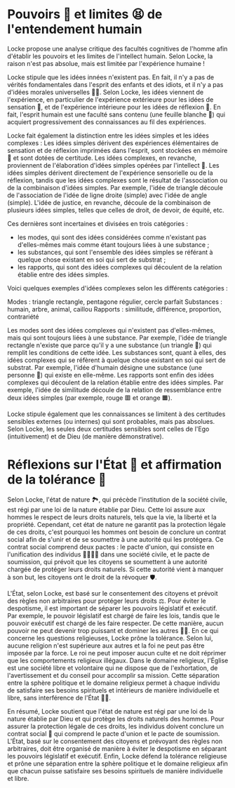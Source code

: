 # Pouvoirs 💪 et limites 😫 de l'entendement humain

Locke propose une analyse critique des facultés cognitives de l'homme afin d'établir les pouvoirs et les limites de l'intellect humain. Selon Locke, la raison n'est pas absolue, mais est limitée par l'expérience humaine !

Locke stipule que les idées innées n'existent pas. En fait, il n'y a pas de vérités fondamentales dans l'esprit des enfants et des idiots, et il n'y a pas d'idées morales universelles 🙅‍♂️. Selon Locke, les idées viennent de l'expérience, en particulier de l'expérience extérieure pour les idées de sensation 👀, et de l'expérience intérieure pour les idées de réflexion 🧠. En fait, l'esprit humain est une faculté sans contenu (une feuille blanche 📄) qui acquiert progressivement des connaissances au fil des expériences.

Locke fait également la distinction entre les idées simples et les idées complexes : Les idées simples dérivent des expériences élémentaires de sensation et de réflexion imprimées dans l'esprit, sont stockées en mémoire 💾 et sont dotées de certitude. Les idées complexes, en revanche, proviennent de l'élaboration d'idées simples opérées par l'intellect 🧠. Les idées simples dérivent directement de l'expérience sensorielle ou de la réflexion, tandis que les idées complexes sont le résultat de l'association ou de la combinaison d'idées simples. Par exemple, l'idée de triangle découle de l'association de l'idée de ligne droite (simple) avec l'idée de angle (simple). L'idée de justice, en revanche, découle de la combinaison de plusieurs idées simples, telles que celles de droit, de devoir, de équité, etc. 
 
Ces dernières sont incertaines et divisées en trois catégories : 
  - les modes, qui sont des idées considérées comme n'existant pas d'elles-mêmes mais comme étant toujours liées à une substance ; 
  - les substances, qui sont l'ensemble des idées simples se référant à quelque chose existant en soi qui sert de substrat ;
  - les rapports, qui sont des idées complexes qui découlent de la relation établie entre des idées simples.

Voici quelques exemples d'idées complexes selon les différents catégories :

Modes : triangle rectangle, pentagone régulier, cercle parfait
Substances : humain, arbre, animal, caillou
Rapports : similitude, différence, proportion, contrariété

Les modes sont des idées complexes qui n'existent pas d'elles-mêmes, mais qui sont toujours liées à une substance. Par exemple, l'idée de triangle rectangle n'existe que parce qu'il y a une substance (un triangle 🔺) qui remplit les conditions de cette idée. Les substances sont, quant à elles, des idées complexes qui se réfèrent à quelque chose existant en soi qui sert de substrat. Par exemple, l'idée d'humain désigne une substance (une personne 🧔) qui existe en elle-même. Les rapports sont enfin des idées complexes qui découlent de la relation établie entre des idées simples. Par exemple, l'idée de similitude découle de la relation de ressemblance entre deux idées simples (par exemple, rouge 🟥 et orange  🟧). 

Locke stipule également que les connaissances se limitent à des certitudes sensibles externes (ou internes) qui sont probables, mais pas absolues. Selon Locke, les seules deux certitudes sensibles sont celles de l'Ego (intuitivement) et de Dieu (de manière démonstrative). 


# Réflexions sur l'État 👑 et affirmation de la tolérance 👭

Selon Locke, l'état de nature 🏞, qui précède l'institution de la société civile, est régi par une loi de la nature établie par Dieu. Cette loi assure aux hommes le respect de leurs droits naturels, tels que la vie, la liberté et la propriété. Cependant, cet état de nature ne garantit pas la protection légale de ces droits, c'est pourquoi les hommes ont besoin de conclure un contrat social afin de s'unir et de se soumettre à une autorité qui les protégera. Ce contrat social comprend deux pactes : le pacte d'union, qui consiste en l'unification des individus 👨‍👩‍👧‍👦 dans une société civile, et le pacte de soumission, qui prévoit que les citoyens se soumettent à une autorité chargée de protéger leurs droits naturels. Si cette autorité vient à manquer à son but, les citoyens ont le droit de la révoquer 🛡.

L'État, selon Locke, est basé sur le consentement des citoyens et prévoit des règles non arbitraires pour protéger leurs droits ⚖️. Pour éviter le despotisme, il est important de séparer les pouvoirs législatif et exécutif. Par exemple, le pouvoir législatif est chargé de faire les lois, tandis que le pouvoir exécutif est chargé de les faire respecter. De cette manière, aucun pouvoir ne peut devenir trop puissant et dominer les autres 👨‍⚖️. En ce qui concerne les questions religieuses, Locke prône la tolérance. Selon lui, aucune religion n'est supérieure aux autres et la foi ne peut pas être imposée par la force. Le roi ne peut imposer aucun culte et ne doit réprimer que les comportements religieux illégaux. Dans le domaine religieux, l'Église est une société libre et volontaire qui ne dispose que de l'exhortation, de l'avertissement et du conseil pour accomplir sa mission. Cette séparation entre la sphère politique et le domaine religieux permet à chaque individu de satisfaire ses besoins spirituels et intérieurs de manière individuelle et libre, sans interférence de l'État 🧘‍♀️.

En résumé, Locke soutient que l'état de nature est régi par une loi de la nature établie par Dieu et qui protège les droits naturels des hommes. Pour assurer la protection légale de ces droits, les individus doivent conclure un contrat social 📜 qui comprend le pacte d'union et le pacte de soumission. L'État, basé sur le consentement des citoyens et prévoyant des règles non arbitraires, doit être organisé de manière à éviter le despotisme en séparant les pouvoirs législatif et exécutif. Enfin, Locke défend la tolérance religieuse et prône une séparation entre la sphère politique et le domaine religieux afin que chacun puisse satisfaire ses besoins spirituels de manière individuelle et libre.
